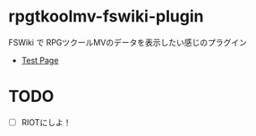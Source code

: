 # rpgtkoolmv-fswiki-plugin
FSWiki で RPGツクールMVのデータを表示したい感じのプラグイン

* [Test Page](http://www4.big.or.jp/~fukuyama/fswiki/test/)


# TODO

* [ ] RIOTにしよ！
